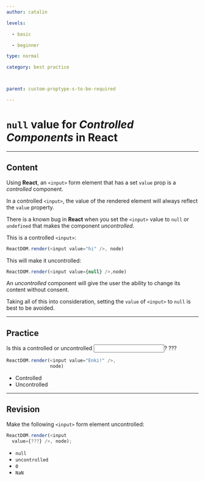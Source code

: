 ```yaml
---
author: catalin

levels:

  - basic

  - beginner

type: normal

category: best practice



parent: custom-proptype-s-to-be-required

---
```


# `null` value for *Controlled Components* in **React**

---
## Content

Using **React**, an `<input>` form element that has a set `value` prop is a *controlled* component.  

In a controlled `<input>`, the value of the rendered element will always reflect the `value` property.

There is a known bug in **React** when you set the `<input>` value to `null` or `undefined` that makes the component *uncontrolled*.

This is a controlled `<input>`:
```javascript
ReactDOM.render(<input value="hi" />, node)
```

This will make it uncontrolled:
```javascript
ReactDOM.render(<input value={null} />,node)
```

An *uncontrolled* component will give the user the ability to change its content without consent.

Taking all of this into consideration, setting the `value` of `<input>` to `null` is best to be avoided.

---
## Practice

Is this a controlled or uncontrolled <input>? ???

```javascript
ReactDOM.render(<input value="Enki!" />,
                node)
```

* Controlled
* Uncontrolled

---
## Revision

Make the following `<input>` form element uncontrolled:
```javascript
ReactDOM.render(<input
  value={???} />, node);
```


* `null`
* `uncontrolled`
* `0`
* `NaN`

